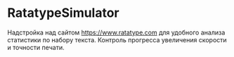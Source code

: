 # RatatypeSimulator

Надстройка над сайтом https://www.ratatype.com для удобного анализа статистики по набору текста. 
Контроль прогресса увеличения скорости и точности печати.
